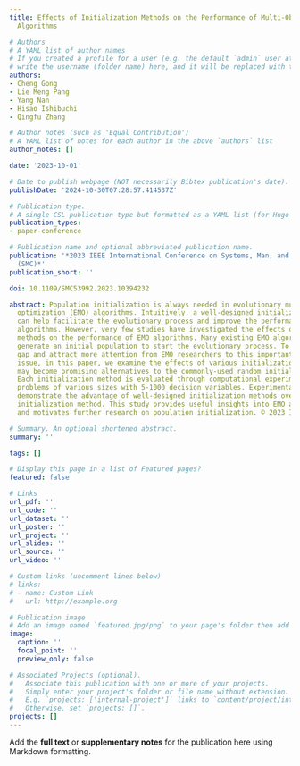 ```yaml
---
title: Effects of Initialization Methods on the Performance of Multi-Objective Evolutionary
  Algorithms

# Authors
# A YAML list of author names
# If you created a profile for a user (e.g. the default `admin` user at `content/authors/admin/`), 
# write the username (folder name) here, and it will be replaced with their full name and linked to their profile.
authors:
- Cheng Gong
- Lie Meng Pang
- Yang Nan
- Hisao Ishibuchi
- Qingfu Zhang

# Author notes (such as 'Equal Contribution')
# A YAML list of notes for each author in the above `authors` list
author_notes: []

date: '2023-10-01'

# Date to publish webpage (NOT necessarily Bibtex publication's date).
publishDate: '2024-10-30T07:28:57.414537Z'

# Publication type.
# A single CSL publication type but formatted as a YAML list (for Hugo requirements).
publication_types:
- paper-conference

# Publication name and optional abbreviated publication name.
publication: '*2023 IEEE International Conference on Systems, Man, and Cybernetics
  (SMC)*'
publication_short: ''

doi: 10.1109/SMC53992.2023.10394232

abstract: Population initialization is always needed in evolutionary multi-objective
  optimization (EMO) algorithms. Intuitively, a well-designed initialization method
  can help facilitate the evolutionary process and improve the performance of EMO
  algorithms. However, very few studies have investigated the effects of initialization
  methods on the performance of EMO algorithms. Many existing EMO algorithms randomly
  generate an initial population to start the evolutionary process. To fill this research
  gap and attract more attention from EMO researchers to this important yet under-explored
  issue, in this paper, we examine the effects of various initialization methods that
  may become promising alternatives to the commonly-used random initialization method.
  Each initialization method is evaluated through computational experiments on test
  problems of various sizes with 5-1000 decision variables. Experimental results clearly
  demonstrate the advantage of well-designed initialization methods over the random
  initialization method. This study provides useful insights into EMO algorithm design
  and motivates further research on population initialization. © 2023 IEEE.

# Summary. An optional shortened abstract.
summary: ''

tags: []

# Display this page in a list of Featured pages?
featured: false

# Links
url_pdf: ''
url_code: ''
url_dataset: ''
url_poster: ''
url_project: ''
url_slides: ''
url_source: ''
url_video: ''

# Custom links (uncomment lines below)
# links:
# - name: Custom Link
#   url: http://example.org

# Publication image
# Add an image named `featured.jpg/png` to your page's folder then add a caption below.
image:
  caption: ''
  focal_point: ''
  preview_only: false

# Associated Projects (optional).
#   Associate this publication with one or more of your projects.
#   Simply enter your project's folder or file name without extension.
#   E.g. `projects: ['internal-project']` links to `content/project/internal-project/index.md`.
#   Otherwise, set `projects: []`.
projects: []
---
```


Add the **full text** or **supplementary notes** for the publication here using Markdown formatting.
